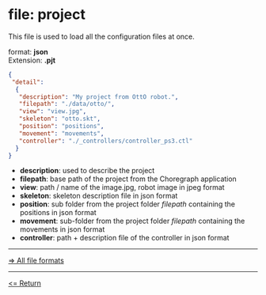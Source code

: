 # file: project

This file is used to load all the configuration files at once.

format: **json**  
Extension: **.pjt**  

```json
{
 "detail":
  {
   "description": "My project from OttO robot.",
   "filepath": "./data/otto/",
   "view": "view.jpg",
   "skeleton": "otto.skt",
   "position": "positions",
   "movement": "movements",
   "controller": "./_controllers/controller_ps3.ctl"
  }
}
```

- **description**: used to describe the project
- **filepath**: base path of the project from the Choregraph application
- **view**: path / name of the image.jpg, robot image in jpeg format
- **skeleton**: skeleton description file in json format
- **position**: sub folder from the project folder *filepath* containing the positions in json format
- **movement**: sub-folder from the project folder *filepath* containing the movements in json format
- **controller**: path + description file of the controller in json format

---

[=> All file formats](../file_format.md)

---

[<= Return](../../README.md#file-format)
